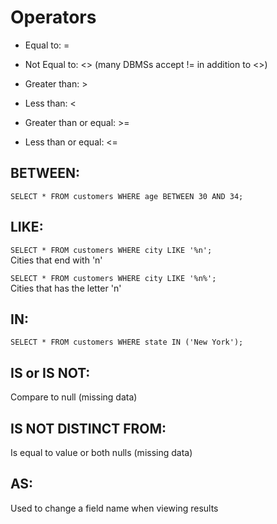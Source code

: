 # Operators

- Equal to: =

- Not Equal to: <> (many DBMSs accept != in addition to <>)

- Greater than: >

- Less than: <

- Greater than or equal: >=

- Less than or equal: <=

## BETWEEN:

<p><code>SELECT * FROM customers WHERE age BETWEEN 30 AND 34;</p></code>



## LIKE:

<p><code>SELECT * FROM customers WHERE city LIKE '%n';</code><br>
Cities that end with 'n'</p>

<p><code>SELECT * FROM customers WHERE city LIKE '%n%';</code><br>
Cities that has the letter 'n'</p>



## IN:

<p><code>SELECT * FROM customers WHERE state IN ('New York');</code></p>



## IS or IS NOT:

Compare to null (missing data)

## IS NOT DISTINCT FROM:

Is equal to value or both nulls (missing data)

## AS:

Used to change a field name when viewing results